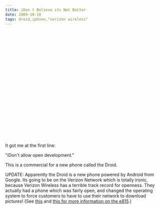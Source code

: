 ```yaml
---
title: iDon t Believe its Not Butter 
date: 2009-10-18
tags: droid,iphone,"verizon wireless"
---
```

<object width="425" height="344"><param name="movie" value="http://www.youtube.com/v/dPYM-XTqcec&hl=en&fs=1&"></param><param name="allowFullScreen" value="true"></param><param name="allowscriptaccess" value="always"></param><embed src="http://www.youtube.com/v/dPYM-XTqcec&hl=en&fs=1&" type="application/x-shockwave-flash" allowscriptaccess="always" allowfullscreen="true" width="425" height="344"></embed></object>

It got me at the first line:

"iDon't allow open development."

This is a commercial for a new phone called the Droid.

UPDATE: Apparently the Droid is a new phone powered by Android from Google. Its going to be on the Verizon Network which is totally ironic, because Verizon Wireless has a terrible track record for openness. They actually had a phone which was fairly open, and changed the operating system to force customers to have to use their network to download pictures! (See [this](http://www.soggyblogger.com/blog/2007/12/verizon-wireless-opens-up-while-fios-infringes.html) and [this for more information on the e815](http://www.soggyblogger.com/blog/2007/03/tribute-to-a-great-phone-motorola-e815.html).)

